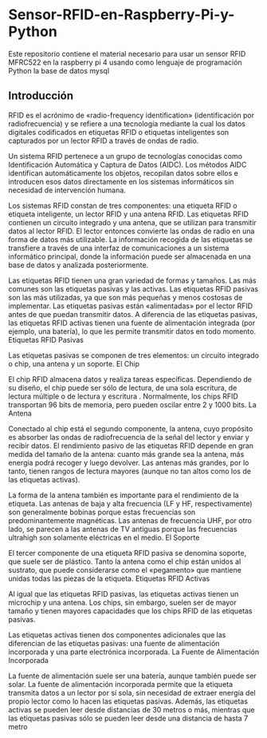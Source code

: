 # Sensor-RFID-en-Raspberry-Pi-y-Python
Este repositorio contiene el material necesario para usar un sensor RFID MFRC522 en la raspberry pi 4 usando como lenguaje de programación Python la base de datos mysql

## Introducción
RFID es el acrónimo de «radio-frequency identification» (identificación por radiofrecuencia) y se refiere a una tecnología mediante la cual los datos digitales codificados en etiquetas RFID o etiquetas inteligentes son capturados por un lector RFID a través de ondas de radio.

Un sistema RFID pertenece a un grupo de tecnologías conocidas como Identificación Automática y Captura de Datos (AIDC). Los métodos AIDC identifican automáticamente los objetos, recopilan datos sobre ellos e introducen esos datos directamente en los sistemas informáticos sin necesidad de intervención humana.

Los sistemas RFID constan de tres componentes: una etiqueta RFID o etiqueta inteligente, un lector RFID y una antena RFID. Las etiquetas RFID contienen un circuito integrado y una antena, que se utilizan para transmitir datos al lector RFID. El lector entonces convierte las ondas de radio en una forma de datos más utilizable. La información recogida de las etiquetas se transfiere a través de una interfaz de comunicaciones a un sistema informático principal, donde la información puede ser almacenada en una base de datos y analizada posteriormente.

Las etiquetas RFID tienen una gran variedad de formas y tamaños. Las más comunes son las etiquetas pasivas y las activas. Las etiquetas RFID pasivas son las más utilizadas, ya que son más pequeñas y menos costosas de implementar. Las etiquetas pasivas están «alimentadas» por el lector RFID antes de que puedan transmitir datos. A diferencia de las etiquetas pasivas, las etiquetas RFID activas tienen una fuente de alimentación integrada (por ejemplo, una batería), lo que les permite transmitir datos en todo momento.
Etiquetas RFID Pasivas

Las etiquetas pasivas se componen de tres elementos: un circuito integrado o chip, una antena y un soporte.
El Chip

El chip RFID almacena datos y realiza tareas específicas. Dependiendo de su diseño, el chip puede ser sólo de lectura, de una sola escritura, de lectura múltiple o de lectura y escritura . Normalmente, los chips RFID transportan 96 bits de memoria, pero pueden oscilar entre 2 y 1000 bits.
La Antena

Conectado al chip está el segundo componente, la antena, cuyo propósito es absorber las ondas de radiofrecuencia de la señal del lector y enviar y recibir datos. El rendimiento pasivo de las etiquetas RFID depende en gran medida del tamaño de la antena: cuanto más grande sea la antena, más energía podrá recoger y luego devolver. Las antenas más grandes, por lo tanto, tienen rangos de lectura mayores (aunque no tan altos como los de las etiquetas activas).

La forma de la antena también es importante para el rendimiento de la etiqueta. Las antenas de baja y alta frecuencia (LF y HF, respectivamente) son generalmente bobinas porque estas frecuencias son predominantemente magnéticas. Las antenas de frecuencia UHF, por otro lado, se parecen a las antenas de TV antiguas porque las frecuencias ultrahigh son solamente eléctricas en el medio.
El Soporte

El tercer componente de una etiqueta RFID pasiva se denomina soporte, que suele ser de plástico. Tanto la antena como el chip están unidos al sustrato, que puede considerarse como el «pegamento» que mantiene unidas todas las piezas de la etiqueta.
Etiquetas RFID Activas

Al igual que las etiquetas RFID pasivas, las etiquetas activas tienen un microchip y una antena. Los chips, sin embargo, suelen ser de mayor tamaño y tienen mayores capacidades que los chips RFID de las etiquetas pasivas.

Las etiquetas activas tienen dos componentes adicionales que las diferencian de las etiquetas pasivas: una fuente de alimentación incorporada y una parte electrónica incorporada.
La Fuente de Alimentación Incorporada

La fuente de alimentación suele ser una batería, aunque también puede ser solar. La fuente de alimentación incorporada permite que la etiqueta transmita datos a un lector por sí sola, sin necesidad de extraer energía del propio lector como lo hacen las etiquetas pasivas. Además, las etiquetas activas se pueden leer desde distancias de 30 metros o más, mientras que las etiquetas pasivas sólo se pueden leer desde una distancia de hasta 7 metro
